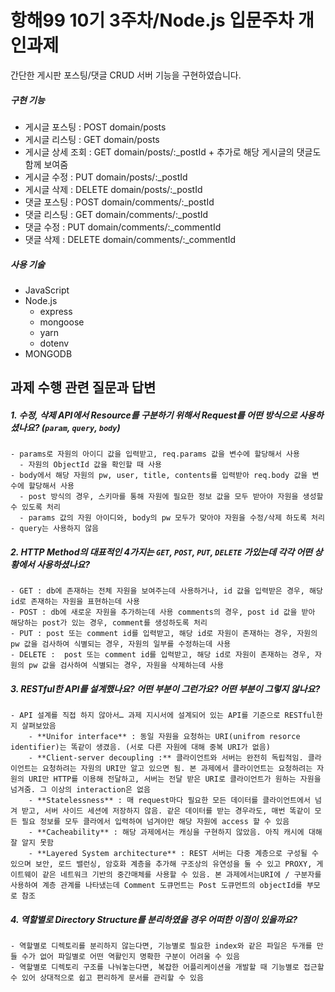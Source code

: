 # 항해99 10기 3주차/Node.js 입문주차 개인과제

간단한 게시판 포스팅/댓글 CRUD 서버 기능을 구현하였습니다.

##### 구현 기능
 - 게시글 포스팅 : POST domain/posts
 - 게시글 리스팅 : GET domain/posts
 - 게시글 상세 조회 : GET domain/posts/:_postId  + 추가로 해당 게시글의 댓글도 함께 보여줌
 - 게시글 수정 : PUT domain/posts/:_postId
 - 게시글 삭제 : DELETE domain/posts/:_postId
 - 댓글 포스팅 : POST domain/comments/:_postId
 - 댓글 리스팅 : GET domain/comments/:_postId
 - 댓글 수정 : PUT domain/comments/:_commentId
 - 댓글 삭제 : DELETE domain/comments/:_commentId

##### 사용 기술
 - JavaScript
 - Node.js
   - express
   - mongoose
   - yarn
   - dotenv
 - MONGODB


## 과제 수행 관련 질문과 답변

##### 1. 수정, 삭제 API에서 Resource를 구분하기 위해서 Request를 어떤 방식으로 사용하셨나요? (`param`, `query`, `body`)
    - params로 자원의 아이디 값을 입력받고, req.params 값을 변수에 할당해서 사용
      - 자원의 ObjectId 값을 확인할 때 사용
    - body에서 해당 자원의 pw, user, title, contents를 입력받아 req.body 값을 변수에 할당해서 사용
      - post 방식의 경우, 스키마를 통해 자원에 필요한 정보 값을 모두 받아야 자원을 생성할 수 있도록 처리
      - params 값의 자원 아이디와, body의 pw 모두가 맞아야 자원을 수정/삭제 하도록 처리
    - query는 사용하지 않음
##### 2. HTTP Method의 대표적인 4가지는 `GET`, `POST`, `PUT`, `DELETE` 가있는데 각각 어떤 상황에서 사용하셨나요?
    - GET : db에 존재하는 전체 자원을 보여주는데 사용하거나, id 값을 입력받은 경우, 해당 id로 존재하는 자원을 표현하는데 사용
    - POST : db에 새로운 자원을 추가하는데 사용 comments의 경우, post id 값을 받아 해당하는 post가 있는 경우, comment를 생성하도록 처리
    - PUT : post 또는 comment id를 입력받고, 해당 id로 자원이 존재하는 경우, 자원의 pw 값을 검사하여 식별되는 경우, 자원의 일부를 수정하는데 사용
    - DELETE :  post 또는 comment id를 입력받고, 해당 id로 자원이 존재하는 경우, 자원의 pw 값을 검사하여 식별되는 경우, 자원을 삭제하는데 사용
##### 3. RESTful한 API를 설계했나요? 어떤 부분이 그런가요? 어떤 부분이 그렇지 않나요?
    - API 설계를 직접 하지 않아서… 과제 지시서에 설계되어 있는 API를 기준으로 RESTful한지 살펴보았음
        - **Unifor interface** : 동일 자원을 요청하는 URI(unifrom resorce identifier)는 똑같이 생겼음. (서로 다른 자원에 대해 중복 URI가 없음)
        - **Client-server decoupling :** 클라이언트와 서버는 완전히 독립적임. 클라이언트는 요청하려는 자원의 URI만 알고 있으면 됨. 본 과제에서 클라이언트는 요청하려는 자원의 URI만 HTTP를 이용해 전달하고, 서버는 전달 받은 URI로 클라이언트가 원하는 자원을 넘겨줌. 그 이상의 interaction은 없음
        - **Statelessness** : 매 request마다 필요한 모든 데이터를 클라이언트에서 넘겨 받고, 서버 사이드 세션에 저장하지 않음. 같은 데이터를 받는 경우라도, 매번 똑같이 모든 필요 정보를 모두 클라에서 입력하여 넘겨야만 해당 자원에 access 할 수 있음
        - **Cacheability** : 해당 과제에서는 캐싱을 구현하지 않았음. 아직 캐시에 대해 잘 알지 못함
        - **Layered System architecture** : REST 서버는 다중 계층으로 구성될 수 있으며 보안, 로드 밸런싱, 암호화 계층을 추가해 구조상의 유연성을 둘 수 있고 PROXY, 게이트웨이 같은 네트워크 기반의 중간매체를 사용할 수 있음. 본 과제에서는URI에 / 구분자를 사용하여 계층 관계를 나타냈는데 Comment 도큐먼트는 Post 도큐먼트의 objectId를 부모로 참조
##### 4. 역할별로 Directory Structure를 분리하였을 경우 어떠한 이점이 있을까요?
    - 역할별로 디렉토리를 분리하지 않는다면, 기능별로 필요한 index와 같은 파일은 두개를 만들 수가 없어 파일별로 어떤 역활인지 명확한 구분이 어려울 수 있음
    - 역할별로 디렉토리 구조를 나눠놓는다면, 복잡한 어플리케이션을 개발할 때 기능별로 접근할 수 있어 상대적으로 쉽고 편리하게 문서를 관리할 수 있음